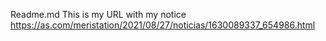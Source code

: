Readme.md
This is my URL  with my notice  https://as.com/meristation/2021/08/27/noticias/1630089337_654986.html
